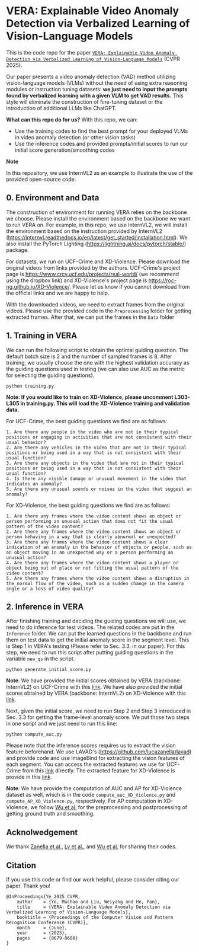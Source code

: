 # VERA: Explainable Video Anomaly Detection via Verbalized Learning of Vision-Language Models
This is the code repo for the paper [`VERA: Explainable Video Anomaly Detection via Verbalized Learning of Vision-Language Models`](https://vera-framework.github.io/) (CVPR 2025).

Our paper presents a video anomaly detection (VAD) method utilizing vision-language models (VLMs) without the need of using extra reasoning modules or instruction tuning datasets: **we just need to input the prompts found by verbalized learning with a given VLM to get VAD results.** This style will eliminate the construction of fine-tuning dataset or the introduction of additional LLMs like ChatGPT. 

**What can this repo do for us?**
With this repo, we can:
* Use the training codes to find the best prompt for your deployed VLMs in video anomaly detection (or other vision tasks)
* Use the inference codes and provided prompts/initial scores to run our initial score generation/smoothing codes

**Note**

In this repository, we use InternVL2 as an example to illustrate the use of the provided open-source code.

## 0. Environment and Data


The construction of environment for running VERA relies on the backbone we choose. Please install the environment based on the backbone we want to run VERA on. For example, in this repo, we use InternVL2, we will install the environment based on the instruction provided by InternVL2 (https://internvl.readthedocs.io/en/latest/get_started/installation.html). We also install the PyTorch Lighting (https://lightning.ai/docs/pytorch/stable/) package.

For datasets, we run on UCF-Crime and XD-Violence. Please download the original videos from links provided by the authors. UCF-Crime's project page is https://www.crcv.ucf.edu/projects/real-world/ (we recommend using the dropbox link) and XD-Violence's project page is https://roc-ng.github.io/XD-Violence/. Please let us know if you cannot download from the official links and we are happy to help. 

With the downloaded videos, we need to extract frames from the original videos. Please use the provided code in the `Preprocessing` folder for getting extracted frames. After that, we can put the frames in the `Data` folder

## 1. Training in VERA
We can run the following script to obtain the optimal guiding question. The default batch size is 2 and the number of sampled frames is 8. After training, we usually choose the one with the highest validation accuracy as the guiding questions used in testing (we can also use AUC as the metric for selecting the guiding questions).
```
python training.py
```
**Note: If you would like to train on XD-Violence, please uncomment L303-L305 in training.py. This will load the XD-Violence training and validation data.**


For UCF-Crime, the best guiding questions we find are as follows:
```
1. Are there any people in the video who are not in their typical positions or engaging in activities that are not consistent with their usual behavior?
2. Are there any vehicles in the video that are not in their typical positions or being used in a way that is not consistent with their usual function?
3. Are there any objects in the video that are not in their typical positions or being used in a way that is not consistent with their usual function?
4. Is there any visible damage or unusual movement in the video that indicates an anomaly?
5. Are there any unusual sounds or noises in the video that suggest an anomaly?
```

For XD-Violence, the best guiding questions we find are as follows:
```
1. Are there any frames where the video content shows an object or person performing an unusual action that does not fit the usual pattern of the video content?
2. Are there any frames where the video content shows an object or person behaving in a way that is clearly abnormal or unexpected?
3. Are there any frames where the video content shows a clear indication of an anomaly in the behavior of objects or people, such as an object moving in an unexpected way or a person performing an unusual action?
4. Are there any frames where the video content shows a player or object being out of place or not fitting the usual pattern of the video content?
5. Are there any frames where the video content shows a disruption in the normal flow of the video, such as a sudden change in the camera angle or a loss of video quality?
```

## 2. Inference in VERA 
After finishing training and deciding the guiding questions we will use, we need to do inference for test videos. The related codes are put in the `Inference` folder. We can put the learned questions in the backbone and run them on test data to get the initial anomaly score in the segment level. This is Step 1 in VERA's testing (Please refer to Sec. 3.3. in our paper). For this step, we need to run this script after putting guiding questions in the variable ```new_qs``` in the script.

```
python generate_initial_score.py
```

**Note**: We have provided the initial scores obtained by VERA (backbone: InternVL2) on UCF-Crime with this [link](https://drive.google.com/file/d/1LIvPUE7Pv7tPxtXjpOU0sOpSZs6Y7xGv/view?usp=drive_link). We have also provided the initial scores obtained by VERA (backbone: InternVL2) on XD-Violence with this [link](https://drive.google.com/file/d/113rhslKnIE7CKeWd0HKiy8FWp0QJ5OxH/view?usp=drive_link).

Next, given the initial score, we need to run Step 2 and Step 3 introduced in Sec. 3.3 for getting the frame-level anomaly score. We put those two steps in one script and we just need to run this line:

```
python compute_auc.py
```

Please note that the inference scores requires us to extract the vision feature beforehand. We use LAVAD's (https://github.com/lucazanella/lavad) and provide code and use ImageBind for extracting the vision features of each segment. You can access the extracted features we use for UCF-Crime from this [link](https://drive.google.com/file/d/1gwkgIKiPg6fpRaO5yXkxuRcN3X1-97LF/view?usp=drive_link) directly. The extracted feature for XD-Violence is provide in this [link](https://drive.google.com/file/d/1_bN5TRYPpaFpLpf_M7YniRwWeOZgNJtI/view?usp=sharing).

**Note**: We have provide the computation of AUC and AP for XD-Violence dataset as well, which is in the code ```compute_auc_XD_Violence.py``` and ```compute_AP_XD_Violence.py```, respectively. For AP computation in XD-Violence, we follow [Wu et al.](https://roc-ng.github.io/XD-Violence/) for the preprocessing and postprocessing of getting ground truth and smoothing. 

## Acknolwedgement
We thank [Zanella et al.](https://github.com/lucazanella/lavad), [Lv et al.](https://github.com/ktr-hubrt/VAD-LLaMA), and [Wu et al.](https://roc-ng.github.io/XD-Violence/) for sharing their codes.


## Citation
If you use this code or find our work helpful, please consider citing our paper. Thank you!
```
@InProceedings{Ye_2025_CVPR,
    author    = {Ye, Muchao and Liu, Weiyang and He, Pan},
    title     = {VERA: Explainable Video Anomaly Detection via Verbalized Learning of Vision-Language Models},
    booktitle = {Proceedings of the Computer Vision and Pattern Recognition Conference (CVPR)},
    month     = {June},
    year      = {2025},
    pages     = {8679-8688}
}
```
